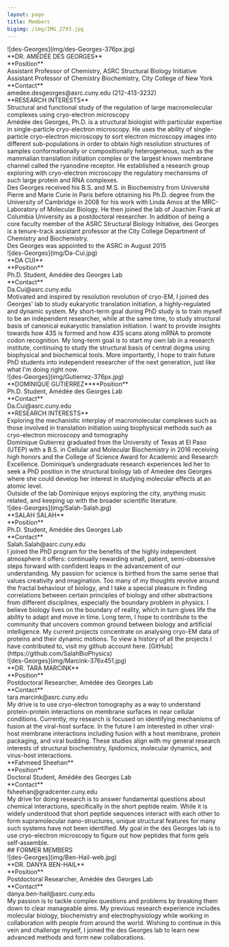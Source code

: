 ```yaml
---
layout: page
title: Members
bigimg: /img/IMG_2793.jpg
---
```


<div class="row">
  <div class="col-md-5" markdown="1">
  ![des-Georges](img/des-Georges-376px.jpg)<br>**DR. AMÉDÉE DES GEORGES**<br>**Position** <br>Assistant Professor of Chemistry, ASRC Structural Biology Initiative <br>Assistant Professor of Chemistry Biochemistry, City College of New York <br>**Contact**<br>amedee.desgeorges@asrc.cuny.edu (212-413-3232)<br>**RESEARCH INTERESTS** <br>Structural and functional study of the regulation of large macromolecular complexes using cryo-electron microscopy
  </div>
  <div class="col-md-7" markdown="1">
   Amédée des Georges, Ph.D. is a structural biologist with particular expertise in single-particle cryo-electron microscopy. He uses the ability of single-particle cryo-electron microscopy to sort electron microscopy images into different sub-populations in order to obtain high resolution structures of samples conformationally or compositionally heterogeneous, such as the mammalian translation initiation complex or the largest known membrane channel called the ryanodine receptor. He established a research group exploring with cryo-electron microscopy the regulatory mechanisms of such large protein and RNA complexes.<br>Des Georges received his B.S. and M.S. in Biochemistry from Université Pierre and Marie Curie in Paris before obtaining his Ph.D. degree from the University of Cambridge in 2008 for his work with Linda Amos at the MRC-Laboratory of Molecular Biology. He then joined the lab of Joachim Frank at Columbia University as a postdoctoral researcher. In addition of being a core faculty member of the ASRC Structural Biology Initiative, des Georges is a tenure-track assistant professor at the City College Department of Chemistry and Biochemistry.<br>Des Georges was appointed to the ASRC in August 2015 
  </div>
</div>

<div class="row">
  <div class="col-md-5" markdown="1">
  ![des-Georges](img/Da-Cui.jpg)<br>**DA CUI**<br>**Position**<br>Ph.D. Student, Amédée des Georges Lab <br>**Contact** <br>Da.Cui@asrc.cuny.edu
  </div>
  <div class="col-md-7" markdown="1">
  Motivated and inspired by resolution revolution of cryo-EM, I joined des Georges' lab to study eukaryotic translation initiation, a highly-regulated and dynamic system. My short-term goal during PhD study is to train myself to be an independent researcher, while at the same time, to study structural basis of canonical eukaryotic translation initiation. I want to provide insights towards how 43S is formed and how 43S scans along mRNA to promote codon recognition. My long-term goal is to start my own lab in a research institute, continuing to study the structural basis of central dogma using biophysical and biochemical tools. More importantly, I hope to train future PhD students into independent researcher of the next generation, just like what I'm doing right now.
  </div>
</div>

<div class="row">
  <div class="col-md-5" markdown="1">
  ![des-Georges](img/Gutierrez-376px.jpg)<br>**DOMINIQUE GUTIERREZ****Position**<br>Ph.D. Student, Amédée des Georges Lab <br>**Contact** <br>Da.Cui@asrc.cuny.edu<br>**RESEARCH INTERESTS**<br>Exploring the mechanistic interplay of macromolecular complexes such as those involved in translation initiation using biophysical methods such as cryo-electron microscopy and tomography
  </div>
  <div class="col-md-7" markdown="1">
  Dominique Gutierrez graduated from the University of Texas at El Paso (UTEP) with a B.S. in Cellular and Molecular Biochemistry in 2016 receiving high honors and the College of Science Award for Academic and Research Excellence. Dominique’s undergraduate research experiences led her to seek a PhD position in the structural biology lab of Amedee des Georges where she could develop her interest in studying molecular effects at an atomic level.<br>Outside of the lab Dominique enjoys exploring the city, anything music related, and keeping up with the broader scientific literature.
  </div>
</div>

<div class="row">
  <div class="col-md-5" markdown="1">
  ![des-Georges](img/Salah-Salah.jpg)<br>**SALAH SALAH**<br>**Position**<br>Ph.D. Student, Amédée des Georges Lab<br>**Contact**<br>Salah.Salah@asrc.cuny.edu
  </div>
  <div class="col-md-7" markdown="1">
  I joined the PhD program for the benefits of the highly independent atmosphere it offers: continually rewarding small, patient, semi-obsessive steps forward with confident leaps in the advancement of our understanding. My passion for science is birthed from the same sense that values creativity and imagination. Too many of my thoughts revolve around the fractal behaviour of biology, and I take a special pleasure in finding correlations between certain principles of biology and other abstractions from different disciplines, especially the boundary problem in physics. I believe biology lives on the boundary of reality, which in turn gives life the ability to adapt and move in time. Long term, I hope to contribute to the community that uncovers common ground between biology and artificial intelligence. My current projects concentrate on analysing cryo-EM data of proteins and their dynamic motions. To view a history of all the projects I have contributed to, visit my github account here. [GitHub](https://github.com/SalahBioPhysics)
  </div>
</div>

<div class="row">
  <div class="col-md-5" markdown="1">
  ![des-Georges](img/Marcink-376x451.jpg)<br>**DR. TARA MARCINK**<br>**Position**<br>Postdoctoral Researcher, Amédée des Georges Lab<br>**Contact**<br>tara.marcink@asrc.cuny.edu
  </div>
  <div class="col-md-7" markdown="1">
  My drive is to use cryo-electron tomography as a way to  understand protein-protein interactions on membrane surfaces in near cellular conditions. Currently, my research is focused on identifying mechanisms of fusion at the viral-host surface. In the future I am interested in other viral-host membrane interactions including fusion with a host membrane, protein packaging, and viral budding. These studies align with my general research interests of structural biochemistry, lipidomics, molecular dynamics, and virus-host interactions.
  </div>
</div>

<div class="row">
  <div class="col-md-8" markdown="1">
**Fahmeed Sheehan**<br>**Position**<br>Doctoral Student, Amédée des Georges Lab<br>**Contact**<br>fsheehan@gradcenter.cuny.edu
  </div>
  <div class="col-md-4" markdown="1">
  My drive for doing research is to answer fundamental questions about chemical interactions, specifically in the short peptide realm. While it is widely understood that short peptide sequences interact with each other to form supramolecular nano-structures, unique structural features for many such systems have not been identified. My goal in the des Georges lab is to use cryo-electron microscopy to figure out how peptides that form gels self-assemble.
  </div>
</div>
## FORMER MEMBERS
<div class="row">
  <div class="col-md-8" markdown="1">
 ![des-Georges](img/Ben-Hail-web.jpg)<br>**DR. DANYA BEN-HAIL**<br>**Position**<br>Postdoctoral Researcher, Amédée des Georges Lab<br>**Contact**<br>danya.ben-hail@asrc.cuny.edu
  </div>
  <div class="col-md-4" markdown="1">
  My passion is to tackle complex questions and problems by breaking them down to clear manageable aims.
My previous research experience includes molecular biology, biochemistry and electrophysiology while working in collaboration with people from around the world. Wishing to continue in this vein and challenge myself, I joined the des Georges lab to learn new advanced methods and form new collaborations. 
  </div>
</div>






